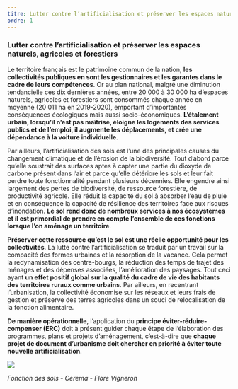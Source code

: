```yaml
---
titre: Lutter contre l’artificialisation et préserver les espaces naturels, agricoles et forestiers
ordre: 1
---
```

### Lutter contre l’artificialisation et préserver les espaces naturels, agricoles et forestiers

Le territoire français est le patrimoine commun de la nation, **les collectivités publiques en sont les gestionnaires et les garantes dans le cadre de leurs compétences**. Or au plan national, malgré une diminution tendancielle ces dix dernières années, entre 20 000 à 30 000 ha d’espaces naturels, agricoles et forestiers sont consommés chaque année en moyenne (20 011 ha en 2019-2020), emportant d’importantes conséquences écologiques mais aussi socio-économiques. **L’étalement urbain, lorsqu’il n’est pas maîtrisé, éloigne les logements des services publics et de l’emploi, il augmente les déplacements, et crée une dépendance à la voiture individuelle**. 

Par ailleurs, l’artificialisation des sols est l’une des principales causes du changement climatique et de l’érosion de la biodiversité. Tout d’abord parce qu’elle soustrait des surfaces aptes à capter une partie du dioxyde de carbone présent dans l’air et parce qu’elle détériore les sols et leur fait perdre toute fonctionnalité pendant plusieurs décennies. Elle engendre ainsi largement des pertes de biodiversité, de ressource forestière, de productivité agricole. Elle réduit la capacité du sol à absorber l’eau de pluie et en conséquence la capacité de résilience des territoires face aux risques d’inondation. **Le sol rend donc de nombreux services à nos écosystèmes et il est primordial de prendre en compte l’ensemble de ces fonctions lorsque l’on aménage un territoire**.

**Préserver cette ressource qu’est le sol est une réelle opportunité pour les collectivités**. La lutte contre l’artificialisation se traduit par un travail sur la compacité des formes urbaines et la résorption de la vacance. Cela permet la redynamisation des centre-bourgs, la réduction des temps de trajet des ménages et des dépenses associées, l’amélioration des paysages. Tout ceci ayant **un effet positif global sur la qualité du cadre de vie des habitants des territoires ruraux comme urbains**. Par ailleurs, en recentrant l’urbanisation, la collectivité économise sur les réseaux et leurs frais de gestion et préserve des terres agricoles dans un souci de relocalisation de la fonction alimentaire.

**De manière opérationnelle**, l’application du **principe éviter-réduire-compenser (ERC)** doit à présent guider chaque étape de l’élaboration des programmes, plans et projets d’aménagement, c’est-à-dire que **chaque projet de document d’urbanisme doit chercher en priorité à éviter toute nouvelle artificialisation**. 

 <img src="/images/ZAN.png"/>

*Fonction des sols - Cerema - Flore Vigneron*

